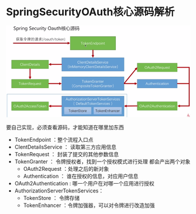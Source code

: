 # SpringSecurityOAuth核心源码解析

![](/assets/image/imooc/spring_secunity/snipaste_20180807_134611.png)

要自己实现，必须查看源码，才能知道在哪里加东西

* TokenEndpoint ：整个流程入口点
* ClentDetailsService ： 读取第三方应用信息
* TokenRequest ： 封装了提交的其他参数信息
* TokenGranter ： 令牌授权者，找到一个授权模式进行处理
  都会产出两个对象
  - OAuth2Request ：处理之后的新对象
  - Authentication ： 谁在授权的信息，对应用户信息
* OAuth2Authentication : 哪一个用户在对哪一个应用进行授权
* AuthorizationServerTokenServices：
  - TokenStore ： 令牌存储
  - TokenEnhancer ：令牌加强器，可以对令牌进行改造加强
